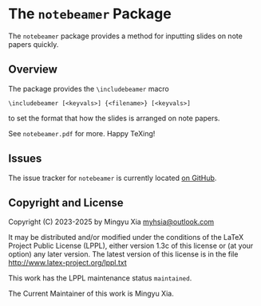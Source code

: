 The `notebeamer` Package
============

The `notebeamer` package provides a method for inputting slides on note
papers quickly.

Overview
--------

The package provides the `\includebeamer` macro

    \includebeamer [<keyvals>] {<filename>} [<keyvals>]

to set the format that how the slides is arranged on note papers.

See `notebeamer.pdf` for more. Happy TeXing!

Issues
------

The issue tracker for `notebeamer` is currently located
[on GitHub](https://github.com/myhsia/notebeamer/issues).

Copyright and License
---------------------

  Copyright (C) 2023-2025 by Mingyu Xia <myhsia@outlook.com>

  It may be distributed and/or modified under the conditions of the
  LaTeX Project Public License (LPPL), either version 1.3c of this
  license or (at your option) any later version. The latest version
  of this license is in the file <http://www.latex-project.org/lppl.txt>

  This work has the LPPL maintenance status `maintained`.

  The Current Maintainer of this work is Mingyu Xia.

